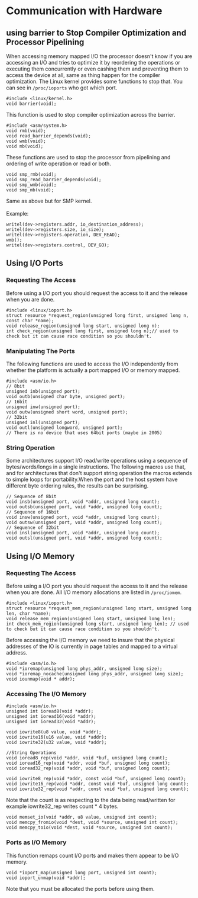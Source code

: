# Communication with Hardware
## using barrier to Stop Compiler Optimization and Processor Pipelining
When accessing memory mapped I/O the processor doesn't know if you are accessing an I/O and tries to optimize it by reordering the operations or executing them concurrently or even cashing them and preventing them to access the device at all, same as thing happen for the compiler optimization. The Linux kernel provides some functions to stop that. You can see in `/proc/ioports` who got which port.
```
#include <linux/kernel.h>
void barrier(void);
```
This function is used to stop compiler optimization across the barrier.

```
#include <asm/system.h>
void rmb(void);
void read_barrier_depends(void);
void wmb(void);
void mb(void);
```
These functions are used to stop the processor from pipelining and ordering of write operation or read or both.

```
void smp_rmb(void);
void smp_read_barrier_depends(void);
void smp_wmb(void);
void smp_mb(void);
```
Same as above but for SMP kernel.
<br><br>
Example:
```
writel(dev->registers.addr, io_destination_address);
writel(dev->registers.size, io_size);
writel(dev->registers.operation, DEV_READ);
wmb();
writel(dev->registers.control, DEV_GO);
```

## Using I/O Ports
### Requesting The Access
Before using a I/O port you should request the access to it and the release when you are done.
```
#include <linux/ioport.h>
struct resource *request_region(unsigned long first, unsigned long n, const char *name);
void release_region(unsigned long start, unsigned long n);
int check_region(unsigned long first, unsigned long n);// used to check but it can cause race condition so you shouldn't.
```
### Manipulating The Ports
The following functions are used to access the I/O independently from whether the platform is actually a port mapped I/O or memory mapped. 
```
#include <asm/io.h>
// 8bit
unsigned inb(unsigned port);
void outb(unsigned char byte, unsigned port);
// 16bit
unsigned inw(unsigned port);
void outw(unsigned short word, unsigned port);
// 32bit
unsigned inl(unsigned port);
void outl(unsigned longword, unsigned port);
// There is no device that uses 64bit ports (maybe in 2005)
```

### String Operation
Some architectures support I/O read/write operations using a sequence of bytes/words/longs in a single instructions. The following macros use that, and for architectures that don't support string operation the macros extends to simple loops for portability.When the port and the host system have different byte ordering rules, the results can be surprising.

```
// Sequence of 8bit
void insb(unsigned port, void *addr, unsigned long count);
void outsb(unsigned port, void *addr, unsigned long count);
// Sequence of 16bit
void insw(unsigned port, void *addr, unsigned long count);
void outsw(unsigned port, void *addr, unsigned long count);
// Sequence of 32bit
void insl(unsigned port, void *addr, unsigned long count);
void outsl(unsigned port, void *addr, unsigned long count);
```

## Using I/O Memory
### Requesting The Access
Before using a I/O port you should request the access to it and the release when you are done. All I/O memory
allocations are listed in `/proc/iomem`.
```
#include <linux/ioport.h>
struct resource *request_mem_region(unsigned long start, unsigned long len, char *name);
void release_mem_region(unsigned long start, unsigned long len);
int check_mem_region(unsigned long start, unsigned long len); // used to check but it can cause race condition so you shouldn't.
```
Before accessing the I/O memory we need to insure that the physical addresses of the IO is currently in page tables and mapped to a virtual address.
```
#include <asm/io.h>
void *ioremap(unsigned long phys_addr, unsigned long size);
void *ioremap_nocache(unsigned long phys_addr, unsigned long size);
void iounmap(void * addr);
```
### Accessing The I/O Memory

```
#include <asm/io.h>
unsigned int ioread8(void *addr);
unsigned int ioread16(void *addr);
unsigned int ioread32(void *addr);

void iowrite8(u8 value, void *addr);
void iowrite16(u16 value, void *addr);
void iowrite32(u32 value, void *addr);

//String Operations
void ioread8_rep(void *addr, void *buf, unsigned long count);
void ioread16_rep(void *addr, void *buf, unsigned long count);
void ioread32_rep(void *addr, void *buf, unsigned long count);

void iowrite8_rep(void *addr, const void *buf, unsigned long count);
void iowrite16_rep(void *addr, const void *buf, unsigned long count);
void iowrite32_rep(void *addr, const void *buf, unsigned long count);
```
Note that the count is as respecting to the data being read/written for example iowrite32_rep writes count * 4 bytes.

```
void memset_io(void *addr, u8 value, unsigned int count);
void memcpy_fromio(void *dest, void *source, unsigned int count);
void memcpy_toio(void *dest, void *source, unsigned int count);
```
### Ports as I/O Memory
This function remaps count I/O ports and makes them appear to be I/O memory.
```
void *ioport_map(unsigned long port, unsigned int count);
void ioport_unmap(void *addr);
```
Note that you must be allocated the ports before using them.
